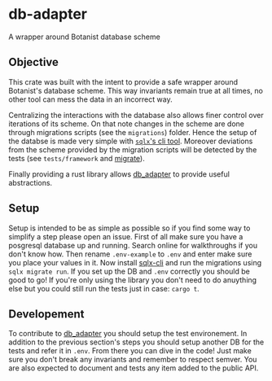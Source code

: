 # db-adapter

A wrapper around Botanist database scheme

## Objective

This crate was built with the intent to provide a safe wrapper around Botanist's
database scheme. This way invariants remain true at all times, no other tool can
mess the data in an incorrect way.

Centralizing the interactions with the database also allows finer control over
iterations of its scheme. On that note changes in the scheme are done through migrations scripts
(see the `migrations`) folder. Hence the setup of the databse is made very simple with
[`sqlx`'s cli tool]. Moreover deviations from the scheme provided by the migration scripts
will be detected by the tests (see `tests/framework` and [migrate]).

Finally providing a rust library allows [db_adapter] to provide useful abstractions.

## Setup
Setup is intended to be as simple as possible so if you find some way to simplify a step please open
an issue.
First of all make sure you have a posgresql database up and running. Search online for walkthroughs
 if you don't know how. Then rename `.env-example` to `.env` and enter make sure you place your values
in it.
Now install [sqlx-cli] and run the migrations using `sqlx migrate run`. If you set up the DB and `.env`
correctly you should be good to go!
If you're only using the library you don't need to do anuything else but you could still
run the tests just in case: `cargo t`.

## Developement

To contribute to [db_adapter] you should setup the test environement. In addition to the previous section's
steps you should setup another DB for the tests and refer it in `.env`. From there you can dive in the code!
Just make sure you don't break any invariants and remember to respect semver. You are also expected
to document and tests any item added to the public API.

[sqlx-cli]: https://github.com/launchbadge/sqlx/tree/master/sqlx-cli
[`sqlx`'s cli tool]: https://github.com/launchbadge/sqlx/tree/master/sqlx-cli
[db_adapter]: https://github.com/Botanism/rust-db-adapter/
[migrate]: https://docs.rs/sqlx/0.5.5/sqlx/migrate/index.html